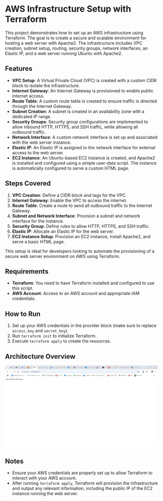 # AWS Infrastructure Setup with Terraform

This project demonstrates how to set up an AWS infrastructure using Terraform. The goal is to create a secure and scalable environment for hosting a web server with Apache2. The infrastructure includes VPC creation, subnet setup, routing, security groups, network interfaces, an Elastic IP, and a web server running Ubuntu with Apache2.

## Features

- **VPC Setup**: A Virtual Private Cloud (VPC) is created with a custom CIDR block to isolate the infrastructure.
- **Internet Gateway**: An Internet Gateway is provisioned to enable public internet access.
- **Route Table**: A custom route table is created to ensure traffic is directed through the Internet Gateway.
- **Subnet Creation**: A subnet is created in an availability zone with a dedicated IP range.
- **Security Groups**: Security group configurations are implemented to allow inbound HTTP, HTTPS, and SSH traffic, while allowing all outbound traffic.
- **Network Interface**: A custom network interface is set up and associated with the web server instance.
- **Elastic IP**: An Elastic IP is assigned to the network interface for external access to the web server.
- **EC2 Instance**: An Ubuntu-based EC2 instance is created, and Apache2 is installed and configured using a simple user-data script. The instance is automatically configured to serve a custom HTML page.

## Steps Covered

1. **VPC Creation**: Define a CIDR block and tags for the VPC.
2. **Internet Gateway**: Enable the VPC to access the internet.
3. **Route Table**: Create a route to send all outbound traffic to the Internet Gateway.
4. **Subnet and Network Interface**: Provision a subnet and network interface for the instance.
5. **Security Group**: Define rules to allow HTTP, HTTPS, and SSH traffic.
6. **Elastic IP**: Allocate an Elastic IP for the web server.
7. **EC2 Instance Setup**: Provision an EC2 instance, install Apache2, and serve a basic HTML page.

This setup is ideal for developers looking to automate the provisioning of a secure web server environment on AWS using Terraform.

## Requirements

- **Terraform**: You need to have Terraform installed and configured to use this script.
- **AWS Account**: Access to an AWS account and appropriate IAM credentials.

## How to Run

1. Set up your AWS credentials in the provider block (make sure to replace `access_key` and `secret_key`).
2. Run `terraform init` to initialize Terraform.
3. Execute `terraform apply` to create the resources.

## Architecture Overview

![Server Output](op.png)

## Notes

- Ensure your AWS credentials are properly set up to allow Terraform to interact with your AWS account.
- After running `terraform apply`, Terraform will provision the infrastructure and output any relevant information, including the public IP of the EC2 instance running the web server.
